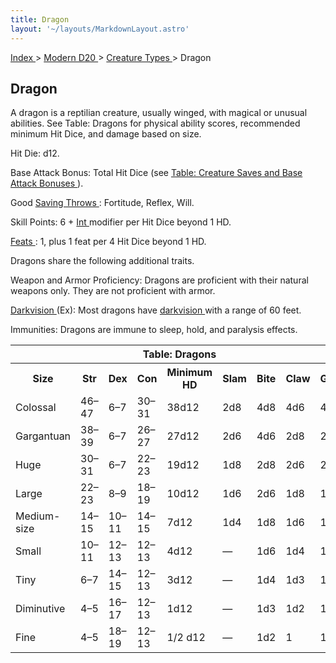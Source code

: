 ```yaml
---
title: Dragon
layout: '~/layouts/MarkdownLayout.astro'
---
```


[ Index ](/) > [ Modern D20 ](/modern.d20.srd) > [ Creature Types ](/modern.d20.srd/creature.types) > Dragon

##  Dragon

A dragon is a reptilian creature, usually winged, with magical or unusual
abilities. See Table: Dragons for physical ability scores, recommended minimum
Hit Dice, and damage based on size.

Hit Die: d12.

Base Attack Bonus: Total Hit Dice (see [ Table: Creature Saves and Base Attack Bonuses ](/modern.d20.srd/creature.types/index) ).

Good [ Saving Throws ](/modern.d20.srd/basics/saving.throws) : Fortitude,
Reflex, Will.

Skill Points: 6 + [ Int ](/modern.d20.srd/basics/ability.scores) modifier per
Hit Dice beyond 1 HD.

[ Feats ](/modern.d20.srd/feats) : 1, plus 1 feat per 4 Hit Dice beyond 1 HD.

Dragons share the following additional traits.

Weapon and Armor Proficiency: Dragons are proficient with their natural
weapons only. They are not proficient with armor.

[ Darkvision ](/modern.d20.srd/special.abilities/darkvision) (Ex): Most
dragons have [ darkvision ](/modern.d20.srd/special.abilities/darkvision) with
a range of 60 feet.

Immunities: Dragons are immune to sleep, hold, and paralysis effects.


<table> <tr> <th colspan="9"> Table: Dragons </th> </tr> <tr> <th> Size </th> <th> Str </th> <th> Dex </th> <th> Con </th> <th> Minimum HD </th> <th> Slam </th> <th> Bite </th> <th> Claw </th> <th> Gore </th> </tr> <tr> <td> Colossal </td> <td> 46–47 </td> <td> 6–7 </td> <td> 30–31 </td> <td> 38d12 </td> <td> 2d8 </td> <td> 4d8 </td> <td> 4d6 </td> <td> 4d6 </td> </tr> <tr class="shaded"> <td> Gargantuan </td> <td> 38–39 </td> <td> 6–7 </td> <td> 26–27 </td> <td> 27d12 </td> <td> 2d6 </td> <td> 4d6 </td> <td> 2d8 </td> <td> 2d8 </td> </tr> <tr> <td> Huge </td> <td> 30–31 </td> <td> 6–7 </td> <td> 22–23 </td> <td> 19d12 </td> <td> 1d8 </td> <td> 2d8 </td> <td> 2d6 </td> <td> 2d6 </td> </tr> <tr class="shaded"> <td> Large </td> <td> 22–23 </td> <td> 8–9 </td> <td> 18–19 </td> <td> 10d12 </td> <td> 1d6 </td> <td> 2d6 </td> <td> 1d8 </td> <td> 1d8 </td> </tr> <tr> <td> Medium-size </td> <td> 14–15 </td> <td> 10–11 </td> <td> 14–15 </td> <td> 7d12 </td> <td> 1d4 </td> <td> 1d8 </td> <td> 1d6 </td> <td> 1d6 </td> </tr> <tr class="shaded"> <td> Small </td> <td> 10–11 </td> <td> 12–13 </td> <td> 12–13 </td> <td> 4d12 </td> <td> — </td> <td> 1d6 </td> <td> 1d4 </td> <td> 1d4 </td> </tr> <tr> <td> Tiny </td> <td> 6–7 </td> <td> 14–15 </td> <td> 12–13 </td> <td> 3d12 </td> <td> — </td> <td> 1d4 </td> <td> 1d3 </td> <td> 1d3 </td> </tr> <tr class="shaded"> <td> Diminutive </td> <td> 4–5 </td> <td> 16–17 </td> <td> 12–13 </td> <td> 1d12 </td> <td> — </td> <td> 1d3 </td> <td> 1d2 </td> <td> 1d2 </td> </tr> <tr> <td> Fine </td> <td> 4–5 </td> <td> 18–19 </td> <td> 12–13 </td> <td> 1/2 d12 </td> <td> — </td> <td> 1d2 </td> <td> 1 </td> <td> 1 </td> </tr> </table>



